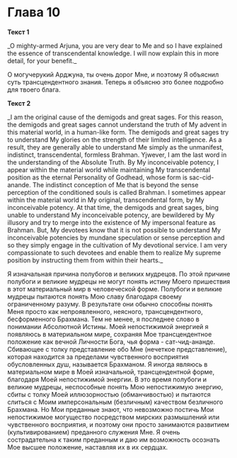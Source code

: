 # Глава 10 #

**Текст 1**
<p>_O mighty-armed Arjuna, you are very dear to Me and so I have explained the essence of transcendental knowledge. I will now explain this in more detail, for your benefit._</P>

<p>О могучерукий Арджуна, ты очень дорог Мне, и поэтому Я объяснил суть трансцендентного знания. Теперь я объясню это более подробно для твоего блага.</p>

**Текст 2**
<p>_I am the original cause of the demigods and great sages. For this reason, the demigods and great sages cannot understand the truth of My advent in this material world, in a human-like form. The demigods and great sages try to  understand My glories on the strength of their limited intelligence. As a result, they are generally able to understand Me simply as the unmanifest, indistinct, transcendental, formless Brahman. Yjwever, I am the last word in the understanding of the Absolute Truth. By My inconceivable potency, I appear within the material world while maintaining My transcendental position as the eternal Personality of Godhead, whose form is sac-cid-anande. The indistinct conception of Me that is beyond the sense perception of the conditioned souls is called Brahman. I sometimes appear within the material world in My original, transcendental form, by My inconceivable potency. At that time, the demigods and great sages, bing unable to understand My inconceivable potency, are bewildered by My illusory and try to merge into the existence of My impersonal feature as Brahman. But, My devotees know that it is not possible to understand My inconceivable potencies by mundane speculation or sense perception and so they simply engage in the cultivation of My devotional service. I am very compassionate to such devotees and enable them to realize My supreme position by instructing them from within their hearts._</P>

<p>Я изначальная причина полубогов и великих мудрецов. По этой причине полубоги и великие мудрецы не могут понять истину Моего пришествия в этот материальный мир в человеческой форме. Полубоги и великие мудрецы пытаются понять Мою славу благодаря своему ограниченному разуму. В результате они обычно способны понять Меня просто как непроявленного, неясного, трансцендентного, бесформенного Брахмана. Тем не менее, я последнее слово в понимании Абсолютной Истины. Моей непостижимой энергией я появляюсь в материальном мире, сохраняя Мое трансцендентное положение как вечной Личности Бога, чья форма - сат-чид-ананде. Сбивающее с толку представление обо Мне (нечеткое представление), которая находится за пределами чувственного восприятия обусловленных душ, называется Брахманом. Я иногда являюсь в материальном мире в Моей изначальной, трансцендентной форме, благодаря Моей непостижимой энергии. В это время полубоги и великие мудрецы, неспособные понять Мою непостижимую энергию, сбиты с толку Моей иллюзорностью (обманчивостью) и пытаются слиться с Моим имперсональным (безличным) качеством безличного Брахмана. Но Мои преданные знают, что невозможно постичь Мои непостижимое могущество посредством мирских размышлений или чувственного восприятия, и поэтому они просто занимаются развитием (культивированием) преданного служения Мне. Я очень сострадательна к таким преданным и даю им возможность осознать Мое высшее положение, наставляя их в их сердцах.</p>